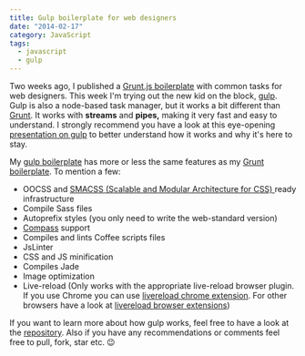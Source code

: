```yaml
---
title: Gulp boilerplate for web designers
date: "2014-02-17"
category: JavaScript
tags:
  - javascript
  - gulp
---
```


Two weeks ago, I published a [Grunt.js boilerplate](http://phrappe.com/javascript/grunt-boilerplate-for-web-designers/ "Grunt boilerplate for web designers") with common tasks for web designers. This week I'm trying out the new kid on the block, [gulp](http://gulpjs.com/ "gulp.js"). Gulp is also a node-based task manager, but it works a bit different than [Grunt](http://gruntjs.com/ "Grunt"). It works with **streams** and **pipes,** making it very fast and easy to understand. I strongly recommend you have a look at this eye-opening [presentation on gulp](http://slid.es/contra/gulp "Gulp - The streaming build system") to better understand how it works and why it's here to stay.

My [gulp boilerplate](https://github.com/tsevdos/Gulp-boilerplate-for-web-designers "Gulp boilerplate for web designers") has more or less the same features as my [Grunt boilerplate](https://github.com/tsevdos/Grunt-boilerplate-for-web-designers "Grunt boilerplate for web designers"). To mention a few:

- OOCSS and [SMACSS (Scalable and Modular Architecture for CSS) ](http://smacss.com/)ready infrastructure
- Compile Sass files
- Autoprefix styles (you only need to write the web-standard version)
- [Compass](http://compass-style.org/) support
- Compiles and lints Coffee scripts files
- JsLinter
- CSS and JS minification
- Compiles Jade
- Image optimization
- Live-reload (Only works with the appropriate live-reload browser plugin. If you use Chrome you can use [livereload chrome extension](https://chrome.google.com/webstore/detail/livereload/jnihajbhpnppcggbcgedagnkighmdlei). For other browsers have a look at [livereload browser extensions](http://feedback.livereload.com/knowledgebase/articles/86242-how-do-i-install-and-use-the-browser-extensions-))

If you want to learn more about how gulp works, feel free to have a look at the [repository](https://github.com/tsevdos/Gulp-boilerplate-for-web-designers "Gulp boilerplate for web designers"). Also if you have any recommendations or comments feel free to pull, fork, star etc. 😉
